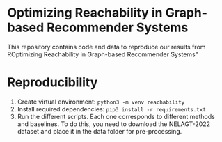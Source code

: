 # Optimizing Reachability in Graph-based Recommender Systems
This repository contains code and data to reproduce our results from ROptimizing Reachability in Graph-based Recommender Systems"

# Reproducibility
1. Create virtual environment: ```python3 -m venv reachability```
2. Install required dependencies: ```pip3 install -r requirements.txt```
3. Run the different scripts. Each one corresponds to different methods and baselines. To do this, you need to download the NELAGT-2022 dataset and place it in the data folder for pre-processing.

